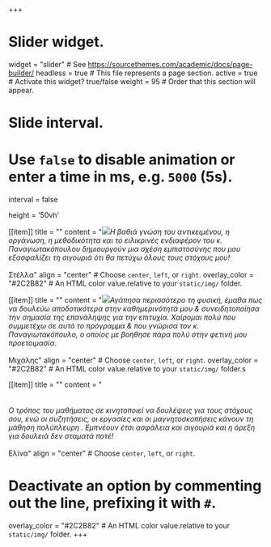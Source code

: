+++
# Slider widget.
widget = "slider"  # See https://sourcethemes.com/academic/docs/page-builder/
headless = true  # This file represents a page section.
active = true  # Activate this widget? true/false
weight = 95  # Order that this section will appear.

# Slide interval.
# Use `false` to disable animation or enter a time in ms, e.g. `5000` (5s).
interval = false

height = '50vh'


[[item]]
  title = ""
  content = "<img class=test-image src=/stella.png/><i class=test-text>Η βαθιά γνώση του αντικειμένου, η οργάνωση, η μεθοδικότητα και το ειλικρινές ενδιαφέρον του κ. Παναγιωτακόπουλου δημιουργούν μια σχέση εμπιστοσύνης που μου εξασφαλίζει τη σιγουριά ότι θα πετύχω όλους τους στόχους μου!</i><br/><br/>Στέλλα"
  align = "center"  # Choose `center`, `left`, or `right`.
  overlay_color = "#2C2B82"  # An HTML color value.relative to your `static/img/` folder.

[[item]]
  title = ""
  content = "<img class=test-image src=/mixalis.png/><i class=test-text>Αγάπησα περισσότερο τη φυσική, έμαθα πως να δουλεύω αποδοτικότερα στην καθημερινότητά μου & συνειδητοποίησα την σημασία της επανάληψης για την επιτυχία. Χαίρομαι πολύ που συμμετέχω σε αυτό το πρόγραμμα & που γνώρισα τον κ. Παναγιωτακόπουλο, ο οποίος με βοήθησε πάρα πολύ στην φετινή μου προετοιμασία.</i><br/><br/>Μιχάλης"
  align = "center"  # Choose `center`, `left`, or `right`.
  overlay_color = "#2C2B82"  # An HTML color value.relative to your `static/img/` folder.s

[[item]]
  title = ""
  content = "<br/><br/><br/><i>Ο τρόπος του μαθήματος σε κινητοποιεί να δουλέψεις για τους στόχους σου, ενώ οι συζητήσεις, οι εργασίες και οι μαγνητοσκοπήσεις κάνουν τη μάθηση πολύπλευρη . Εμπνέουν έτσι ασφάλεια και σιγουριά και η όρεξη για δουλειά δεν σταματά ποτέ!</i><br/><br/>Ελίνα"
  align = "center"  # Choose `center`, `left`, or `right`.
  #   Deactivate an option by commenting out the line, prefixing it with `#`.
  overlay_color = "#2C2B82"  # An HTML color value.relative to your `static/img/` folder.
+++
